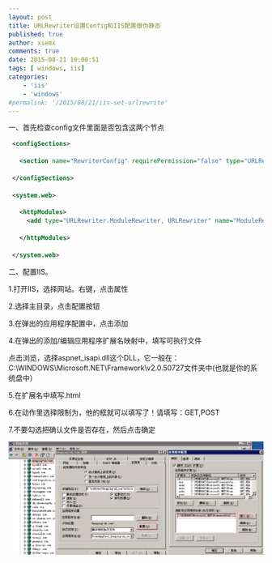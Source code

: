 ```yaml
---
layout: post
title: URLRewriter设置Config和IIS配置做伪静态
published: true
author: xiemx
comments: true
date: 2015-08-21 10:08:51
tags: [ windows, iis]
categories:
    - 'iis'
    - 'windows'
#permalink: '/2015/08/21/iis-set-urlrewrite'
---
```


一、首先检查config文件里面是否包含这两个节点

```xml
 <configSections>

   <section name="RewriterConfig" requirePermission="false" type="URLRewriter.Config.RewriterConfigSerializerSectionHandler, URLRewriter"/>

 </configSections>

 <system.web>

   <httpModules>
     <add type="URLRewriter.ModuleRewriter, URLRewriter" name="ModuleRewriter"/>

   </httpModules>

 </system.web>

```

二、配置IIS。

 1.打开IIS，选择网站。右键，点击属性

 2.选择主目录，点击配置按钮

 3.在弹出的应用程序配置中，点击添加

 4.在弹出的添加/编辑应用程序扩展名映射中，填写可执行文件

​	点击浏览，选择aspnet_isapi.dll这个DLL，它一般在：C:\WINDOWS\Microsoft.NET\Framework\v2.0.50727文件夹中(也就是你的系统盘中）

 5.在扩展名中填写.html

 6.在动作里选择限制为，他的框就可以填写了！请填写：GET,POST

 7.不要勾选把确认文件是否存在，然后点击确定

![image-20190917165314461](/images/image-20190917165314461.png)
